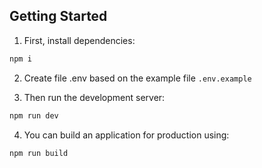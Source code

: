 ## Getting Started

1. First, install dependencies:

```bash
npm i
```

2. Create file .env based on the example file `.env.example`

3. Then run the development server:

```bash
npm run dev
```

4. You can build an application for production using:

```bash
npm run build
```
